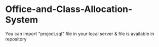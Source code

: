 # Office-and-Class-Allocation-System
You can import "project.sql" file in your local server & file is available in repository
